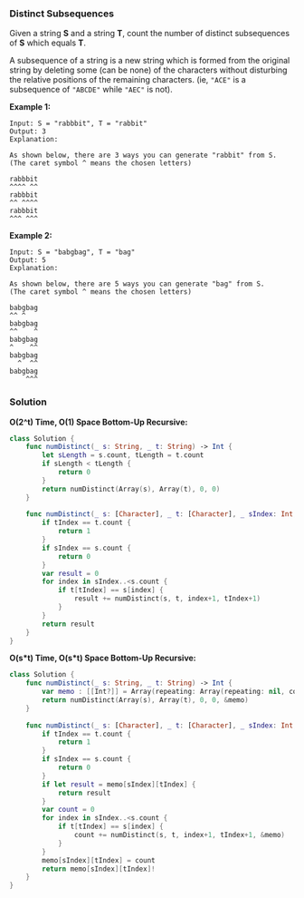 
### Distinct Subsequences

Given a string __S__ and a string __T__, count the number of distinct subsequences of __S__ which equals __T__.

A subsequence of a string is a new string which is formed from the original string by deleting some (can be none) of the characters without disturbing the relative positions of the remaining characters. (ie, `"ACE"` is a subsequence of `"ABCDE"` while `"AEC"` is not).

__Example 1:__
```
Input: S = "rabbbit", T = "rabbit"
Output: 3
Explanation:

As shown below, there are 3 ways you can generate "rabbit" from S.
(The caret symbol ^ means the chosen letters)

rabbbit
^^^^ ^^
rabbbit
^^ ^^^^
rabbbit
^^^ ^^^
```
__Example 2:__
```
Input: S = "babgbag", T = "bag"
Output: 5
Explanation:

As shown below, there are 5 ways you can generate "bag" from S.
(The caret symbol ^ means the chosen letters)

babgbag
^^ ^
babgbag
^^    ^
babgbag
^    ^^
babgbag
  ^  ^^
babgbag
    ^^^
```

### Solution
__O(2^t) Time, O(1) Space Bottom-Up Recursive:__
```Swift
class Solution {
    func numDistinct(_ s: String, _ t: String) -> Int {
        let sLength = s.count, tLength = t.count
        if sLength < tLength {
            return 0
        }
        return numDistinct(Array(s), Array(t), 0, 0)
    }
    
    func numDistinct(_ s: [Character], _ t: [Character], _ sIndex: Int, _ tIndex: Int) -> Int {
        if tIndex == t.count {
            return 1
        }
        if sIndex == s.count {
            return 0
        }
        var result = 0
        for index in sIndex..<s.count {
            if t[tIndex] == s[index] {
                result += numDistinct(s, t, index+1, tIndex+1)
            }
        }
        return result
    }
}
```
__O(s\*t) Time, O(s*t) Space Bottom-Up Recursive:__
```Swift
class Solution {
    func numDistinct(_ s: String, _ t: String) -> Int {
        var memo : [[Int?]] = Array(repeating: Array(repeating: nil, count: t.count), count: s.count)
        return numDistinct(Array(s), Array(t), 0, 0, &memo)
    }
    
    func numDistinct(_ s: [Character], _ t: [Character], _ sIndex: Int, _ tIndex: Int, _ memo: inout [[Int?]]) -> Int {
        if tIndex == t.count {
            return 1
        }
        if sIndex == s.count {
            return 0
        }
        if let result = memo[sIndex][tIndex] {
            return result
        }
        var count = 0
        for index in sIndex..<s.count {
            if t[tIndex] == s[index] {
                count += numDistinct(s, t, index+1, tIndex+1, &memo)
            }
        }
        memo[sIndex][tIndex] = count
        return memo[sIndex][tIndex]!
    }
}
```